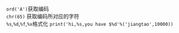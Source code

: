 `ord('A')`获取编码</br>
`chr(65)` 获取编码所对应的字符</br>
`%s`,`%d`,`%f`,`%x`格式化
`print('hi,%s,you have $%d'%('jiangtao',10000))`
